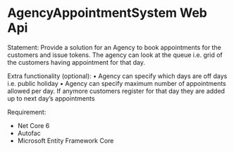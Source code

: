 # AgencyAppointmentSystem Web Api

Statement:
Provide a solution for an Agency to book appointments for the customers and issue
tokens. The agency can look at the queue i.e. grid of the customers having
appointment for that day.

Extra functionality (optional):
• Agency can specify which days are off days i.e. public holiday
• Agency can specify maximum number of appointments allowed per day. If
anymore customers register for that day they are added up to next day’s
appointments

Requirement:
- Net Core 6
- Autofac
- Microsoft Entity Framework Core
